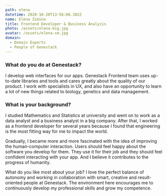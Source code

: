 ```yaml
---
path: elena
datetime: 2020-10-20T13:56:08.382Z
name: Elena Zimina
title: Frontend Developer & Business Analyzis
photo: /assets/elena-big.jpg
avatar: /assets/elena-sm.jpg
domain:
  - Domain Experts
  - People of Genestack
---
```

### What do you do at Genestack?

I develop web interfaces for our apps. Genestack Frontend team uses up-to-date libraries and tools and cares greatly about the quality of our product. I work with specialists in UX, and also have an opportunity to learn a lot of new things related to biology, genetics and data management.

### What is your background?

I studied Mathematics and Statistics at university and went on to work as a data analyst and a business analyst in a big company. After that, I worked as a frontend developer for several years because I found that engineering is the most fitting way for me to impact the world.

Gradually, I became more and more fascinated with the idea of improving the human-computer interaction. Users should feel happy about the software you develop for them. They use it for their job and they should feel confident interacting with your app. And I believe it contributes to the progress of humanity. 

What do you like most about your job?
I love the perfect balance of autonomy and working in collaboration with smart, creative and result-oriented people at Genestack.
The environment here encourages me to continuously develop my professional skills and grow my competence.